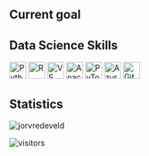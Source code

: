 <!--
**jorvredeveld/jorvredeveld** is a ✨ _special_ ✨ repository because its `README.md` (this file) appears on your GitHub profile.

Here are some ideas to get you started:

- 🔭 I’m currently working on ...
- 🌱 I’m currently learning ...
- 👯 I’m looking to collaborate on ...
- 🤔 I’m looking for help with ...
- 💬 Ask me about ...
- 📫 How to reach me: ...
- 😄 Pronouns: ...
- ⚡ Fun fact: ...
-->
<h2>Current goal</h2>


<h2>Data Science Skills</h2>
<p align="left">
<img src="https://cdn.jsdelivr.net/gh/devicons/devicon/icons/python/python-original-wordmark.svg" alt="Python" width="30" height="30" />
<img src="https://cdn.jsdelivr.net/gh/devicons/devicon/icons/r/r-original.svg" alt="R" width="30" height="30" />
<img src="https://cdn.jsdelivr.net/gh/devicons/devicon/icons/vscode/vscode-original-wordmark.svg" alt="VS Code" width="30" height="30" />
<img src="https://cdn.jsdelivr.net/gh/devicons/devicon/icons/anaconda/anaconda-original.svg" alt="Anaconda" width="30" height="30" />
<img src="https://cdn.jsdelivr.net/gh/devicons/devicon/icons/pytorch/pytorch-original-wordmark.svg" alt="PyTorch" width="30" height="30" />
<img src="https://cdn.jsdelivr.net/gh/devicons/devicon/icons/azure/azure-original-wordmark.svg" alt="Azure" width="30" height="30" />
<img src="https://cdn.jsdelivr.net/gh/devicons/devicon/icons/github/github-original.svg" alt="Github" width="30" height="30" />
</p>

<h2>Statistics</h2>
<img src="https://github-readme-stats.vercel.app/api?username=jorvredeveld&show_icons=true&count_private=true" alt="jorvredeveld" />
<p><img src="https://visitor-badge.glitch.me/badge?page_id=jorvredeveld.jorvredeveld" alt="visitors"></p>
